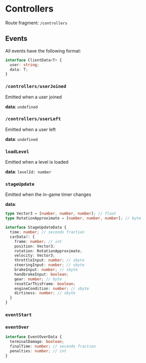 # Controllers

Route fragment: `/controllers`

## Events

All events have the following format:
```ts
interface ClientData<T> {
  user: string;
  data: T;
}
```

### `/controllers/userJoined`
Emitted when a user joined

**data**: `undefined`

### `/controllers/userLeft`

Emitted when a user left

**data**: `undefined`

### `loadLevel`

Emitted when a level is loaded

**data**: `levelId: number`

### `stageUpdate`

Emitted when the in-game timer changes

**data**:
```ts
type Vector3 = [number, number, number]; // float
type RotationApproximate = [number, number, number]; // byte

interface StageUpdateData {
  time: number; // seconds fraction
  carData?: {
    frame: number; // int
    position: Vector3;
    rotation: RotationApproximate;
    velocity: Vector3;
    throttleInput: number; // sbyte
    steeringInput: number; // sbyte
    brakeInput: number; // sbyte
    handbrakeInput: boolean;
    gear: number; // byte
    resetCarThisFrame: boolean;
    engineCondition: number; // sbyte
    dirtiness: number; // sbyte
  }
}
```

### `eventStart`

### `eventOver`

```ts
interface EventOverData {
  terminalDamage: boolean;
  finalTime: number; // seconds fraction
  penalties: number; // int
}
```

